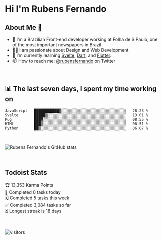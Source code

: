# Hi I'm Rubens Fernando

## About Me 🚀

- 🌱 I’m a Brazilian Front-end developer working at Folha de S.Paulo, one of the most important newspapers in Brazil
- 👨‍💻 I am passionate about Design and Web Development
- 📖 I’m currently learning [Svelte](https://svelte.dev/), [Dart](https://dart.dev/), and [Flutter](https://flutter.dev/).
- 📫 How to reach me: [@rubensfernando](https://twitter.com/rubensfernando) on Twitter

<br />

## 📊 The last seven days, I spent my time working on

<!--START_SECTION:waka-->
```text
JavaScript   ███████████▓░░░░░░░░░░░░░░░░░░░░░░░░░░░░░   28.25 % 
Svelte       █████▒░░░░░░░░░░░░░░░░░░░░░░░░░░░░░░░░░░░   13.01 % 
Pug          ███▓░░░░░░░░░░░░░░░░░░░░░░░░░░░░░░░░░░░░░   08.55 % 
HTML         ███▒░░░░░░░░░░░░░░░░░░░░░░░░░░░░░░░░░░░░░   08.51 % 
Python       ██▒░░░░░░░░░░░░░░░░░░░░░░░░░░░░░░░░░░░░░░   06.07 % 
```
<!--END_SECTION:waka-->

<br />

![Rubens Fernando's GitHub stats](https://github-readme-stats.vercel.app/api?username=rubensfernando&show_icons=true&hide_border=true)

<br />

## Todoist Stats

<!-- TODO-IST:START -->
🏆  13,353 Karma Points           
🌸  Completed 0 tasks today           
🗓  Completed 5 tasks this week           
✅  Completed 3,084 tasks so far           
⏳  Longest streak is 18 days
<!-- TODO-IST:END -->

<br>

![visitors](https://visitor-badge.laobi.icu/badge?page_id=rubensfernando.rubensfernando)
